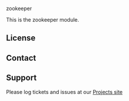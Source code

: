 zookeeper

This is the zookeeper module.

License
-------


Contact
-------


Support
-------

Please log tickets and issues at our [Projects site](http://projects.example.com)
